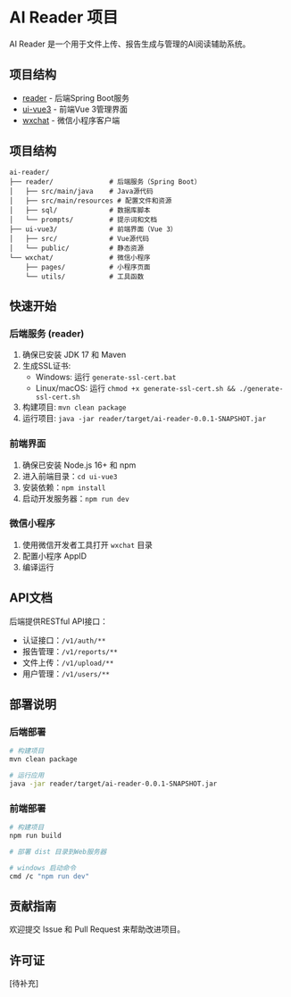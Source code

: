 # AI Reader 项目

AI Reader 是一个用于文件上传、报告生成与管理的AI阅读辅助系统。

## 项目结构

- [reader](./reader) - 后端Spring Boot服务  
- [ui-vue3](./ui-vue3) - 前端Vue 3管理界面  
- [wxchat](./wxchat) - 微信小程序客户端

## 项目结构

```
ai-reader/
├── reader/              # 后端服务（Spring Boot）
│   ├── src/main/java    # Java源代码
│   ├── src/main/resources # 配置文件和资源
│   ├── sql/             # 数据库脚本
│   └── prompts/         # 提示词和文档
├── ui-vue3/             # 前端界面（Vue 3）
│   ├── src/             # Vue源代码
│   └── public/          # 静态资源
└── wxchat/              # 微信小程序
    ├── pages/           # 小程序页面
    └── utils/           # 工具函数
```

## 快速开始

### 后端服务 (reader)

1. 确保已安装 JDK 17 和 Maven
2. 生成SSL证书:
   - Windows: 运行 `generate-ssl-cert.bat`
   - Linux/macOS: 运行 `chmod +x generate-ssl-cert.sh && ./generate-ssl-cert.sh`
3. 构建项目: `mvn clean package`
4. 运行项目: `java -jar reader/target/ai-reader-0.0.1-SNAPSHOT.jar`

### 前端界面

1. 确保已安装 Node.js 16+ 和 npm
2. 进入前端目录：`cd ui-vue3`
3. 安装依赖：`npm install`
4. 启动开发服务器：`npm run dev`

### 微信小程序

1. 使用微信开发者工具打开 `wxchat` 目录
2. 配置小程序 AppID
3. 编译运行


## API文档

后端提供RESTful API接口：

- 认证接口：`/v1/auth/**`
- 报告管理：`/v1/reports/**`
- 文件上传：`/v1/upload/**`
- 用户管理：`/v1/users/**`

## 部署说明

### 后端部署

```bash
# 构建项目
mvn clean package

# 运行应用
java -jar reader/target/ai-reader-0.0.1-SNAPSHOT.jar
```

### 前端部署

```bash
# 构建项目
npm run build

# 部署 dist 目录到Web服务器
```

```bash
# windows 启动命令
cmd /c "npm run dev"
```

## 贡献指南

欢迎提交 Issue 和 Pull Request 来帮助改进项目。

## 许可证

[待补充]